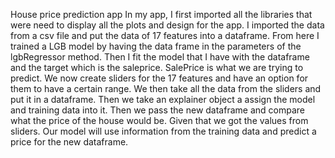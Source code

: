 House price prediction app
In my app, I first imported all the libraries that were need to display all the plots and design for the app. I imported the data from a csv file and put the data of 17 features into a dataframe. From here I trained a LGB model by having the data frame in the parameters of the lgbRegressor method. Then I fit the model that I have with the dataframe and the target which is the saleprice. SalePrice is what we are trying to predict. We now create sliders for the 17 features and have an option for them to  have a certain range. We then take all the data from the sliders and put it in a dataframe. Then we take an explainer object a assign the model and training data into it. Then we pass the new dataframe and compare what the price of the house would be. Given that we got the values from sliders. Our model will use information from the training data and predict a price for the new dataframe.
